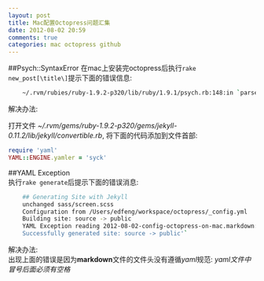 ```yaml
---
layout: post
title: Mac配置Octopress问题汇集
date: 2012-08-02 20:59
comments: true
categories: mac octopress github 
---
```

##Psych::SyntaxError
在mac上安装完octopress后执行`rake new_post[\title\]`提示下面的错误信息:  
``` bash
    ~/.rvm/rubies/ruby-1.9.2-p320/lib/ruby/1.9.1/psych.rb:148:in `parse': couldn't parse YAML at line 4 column 0 (Psych::SyntaxError)`
```

解决办法:  

打开文件 *~/.rvm/gems/ruby-1.9.2-p320/gems/jekyll-0.11.2/lib/jekyll/convertible.rb*, 将下面的代码添加到文件首部:  

``` ruby
require 'yaml'
YAML::ENGINE.yamler = 'syck'
```


##YAML Exception  
执行`rake generate`后提示下面的错误消息:  
``` bash
    ## Generating Site with Jekyll
    unchanged sass/screen.scss
    Configuration from /Users/edfeng/workspace/octopress/_config.yml
    Building site: source -> public
    YAML Exception reading 2012-08-02-config-octopress-on-mac.markdown: syntax error on line 7, col -1: `'
    Successfully generated site: source -> public'`
```
解决办法:  
出现上面的错误是因为**markdown**文件的文件头没有遵循*yaml*规范: *yaml文件中冒号后面必须有空格*
